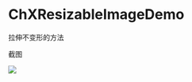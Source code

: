 # ChXResizableImageDemo
拉伸不变形的方法

截图

![](https://github.com/sunrisechen007/ChXResizableImageDemo/blob/master/demo.png)
